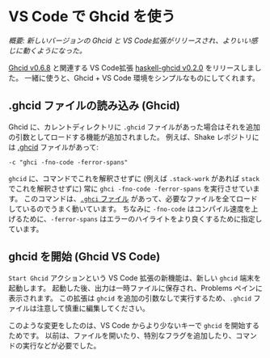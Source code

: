 # VS Code で Ghcid を使う
*概要: 新しいバージョンの Ghcid と VS Code拡張がリリースされ、よりいい感じに動くようになった。*

[Ghcid v0.6.8](https://hackage.haskell.org/package/ghcid) と関連する VS Code拡張 [haskell-ghcid v0.2.0](https://marketplace.visualstudio.com/items?itemName=ndmitchell.haskell-ghcid) をリリースしました。
一緒に使うと、Ghcid + VS Code 環境をシンプルなものにしてくれます。

## .ghcid ファイルの読み込み (Ghcid)
Ghcid に、カレントディレクトリに `.ghcid` ファイルがあった場合はそれを追加の引数としてロードする機能が追加されました。
例えば、Shake レポジトリには [.ghcid](https://github.com/ndmitchell/shake/blob/master/.ghcid) ファイルがあって:

```
-c "ghci -fno-code -ferror-spans"
```

`ghcid` に、コマンドでこれを解釈させずに (例えば `.stack-work` があれば `stack` でこれを解釈させずに) 常に `ghci -fno-code -ferror-spans` を実行させています。
このコマンドは、[`.ghci` ファイル](https://github.com/ndmitchell/shake/blob/master/.ghci) があって、必要なファイルを全てロードしているのでうまく動いています。
ちなみに `-fno-code` はコンパイル速度を上げるために、`-ferror-spans` はエラーのハイライトをより良くするために指定しています。

## ghcid を開始 (Ghcid VS Code)
`Start Ghcid` アクションという VS Code 拡張の新機能は、新しい `ghcid` 端末を起動します。
起動した後、出力は一時ファイルに保存され、Problems ペインに表示されます。
この拡張は `ghcid` を追加の引数なしで実行するため、`.ghcid` ファイルは注意して慎重に編集してください。

このような変更をしたのは、VS Code からより少ないキーで `ghcid` を開始するためです。
以前は、ファイルを開いたり、特別なフラグを追加したり、コマンドの実行などが必要でした。
